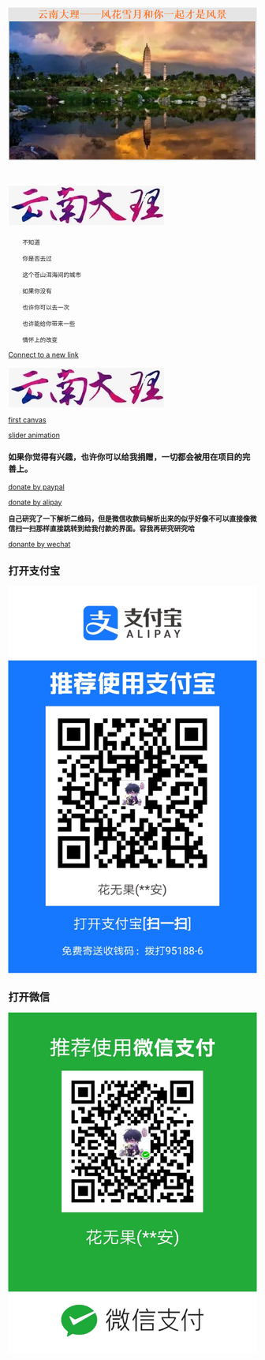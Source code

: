 # ![This is picture](first.png)
# ![It is picture](two.jpg)
		不知道

		你是否去过

		这个苍山洱海间的城市

		如果你没有

		也许你可以去一次

		也许能给你带来一些

		情怀上的改变

[Connect to a new link](https://qwert-f.github.io/tutorial.html)

 [![image](two.jpg)](https://cn.bing.com)
 
 [first canvas](https://qwert-f.github.io/canvas.html)
 
 [slider animation](https://qwert-f.github.io/slider.html)


### 如果你觉得有兴趣，也许你可以给我捐赠，一切都会被用在项目的完善上。

[donate by paypal](https://www.paypal.me/fiver1413)

[donate by alipay](HTTPS://QR.ALIPAY.COM/FKX07110YIPM8ZTBOQNT33)

**自己研究了一下解析二维码，但是微信收款码解析出来的似乎好像不可以直接像微信扫一扫那样直接跳转到给我付款的界面。容我再研究研究哈**

[donante by wechat](wxp://f2f0AR3lUybGhpFiP_4QPnMLkxhw1fBYIVhy)


## 打开支付宝

[![alipay](ali.jpg)](http://www.alipay.com/alipay/return_url.php)
## 打开微信
[![wechat](wechatpay.jpg)](http://weixin.qq.com/r/wxp://f2f0AR3lUybGhpFiP_4QPnMLkxhw1fBYIVhy)

